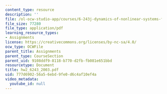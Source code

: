 ```yaml
---
content_type: resource
description: ''
file: /ol-ocw-studio-app/courses/6-243j-dynamics-of-nonlinear-systems-fall-2003/777d690256a56ebd9fe0d6c4af10ef4a_hw2_6243_2003.pdf
file_size: 77280
file_type: application/pdf
learning_resource_types:
- Assignments
license: https://creativecommons.org/licenses/by-nc-sa/4.0/
ocw_type: OCWFile
parent_title: Assignments
parent_type: CourseSection
parent_uid: 9108ddf9-8118-b770-d2fb-fb081e651bbd
resourcetype: Document
title: hw2_6243_2003.pdf
uid: 777d6902-56a5-6ebd-9fe0-d6c4af10ef4a
video_metadata:
  youtube_id: null
---
```

